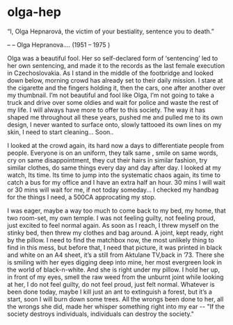 # olga-hep

“I, Olga Hepnarová, 
the victim of your bestiality, sentence you to death.”

–  –  Olga Hepranova…. (1951 – 1975 )



























Olga was a beautiful fool. Her so self-declared form of ‘sentencing’ led to her own sentencing, and made it to the records as the last female execution in Czechoslovakia.
As I stand in the middle of the footbridge and looked down below, morning crowd has already set to their daily mission. I stare at the cigarette and the fingers holding it, then the cars, one after another over my thumbnail. I’m not beautiful and fool like Olga, I’m not going to take a truck and drive over some oldies and wait for police and waste the rest of my life. I will always have more to offer to this society. The way it has shaped me throughout all these years, pushed me and pulled me to its own design, I never wanted to surface onto,  slowly tattooed its own lines on my skin, I need to start cleaning… Soon..

I looked at the crowd again, its hard now a days to differentiate people from people. Everyone is on an uniform, they talk same , smile on same words, cry on same disappointment, they cut their hairs in similar fashion, try similar clothes, do same things every day and day after day.  I looked at my watch, Its time. Its time to jump into the systematic chaos again, its time to catch a bus for my office and I have an extra half an hour. 30 mins I will wait or 30 mins will wait for me, if not today someday…
I checked my handbag for the things I need, a 500CA approcating my stop.

I was eager, maybe a way too much to come back to my bed, my home, that two room-set, my own temple. I was not feeling guilty, not feeling proud, just excited to feel normal again. As soon as I reach, I threw myself on the stinky bed, then threw my clothes and bag around. A joint, kept ready, right by the pillow. I need to find the matchbox now, the most unlikely thing to find in this mess, but before that, I need that picture, it was printed in black and white on an A4 sheet, it’s a still from Aktulane TV,back in ’73. There she is smiling with her eyes digging deep into mine, her most evergreen look in the world of black-n-white. And she is right under my pillow. I hold her up, in front of my eyes, smell the raw weed from the unburnt joint while looking at her, I do not feel guilty, do not feel proud, just felt normal. Whatever is been done today, maybe I kill just an ant to extinguish a forest, but it’s a start, soon I will burn down some trees. All the wrongs been done to her, all the wrongs she did, made her whisper something right into my ear --  "If the society destroys individuals, individuals can destroy the society."











	
